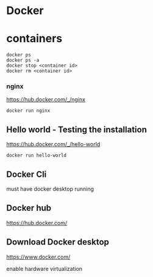 # Docker

# containers
````
docker ps
docker ps -a
docker stop <container id>
docker rm <container id>
````
### nginx
https://hub.docker.com/_/nginx
````
docker run nginx
````
## Hello world - Testing the installation
https://hub.docker.com/_/hello-world
````
docker run hello-world
````
## Docker Cli
must have docker desktop running
## Docker hub
https://hub.docker.com/
## Download Docker desktop
https://www.docker.com/

enable hardware virtualization
